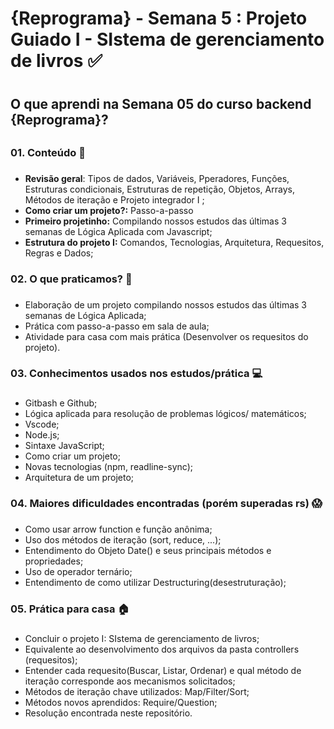 # {Reprograma} - Semana 5 : Projeto Guiado I - SIstema de gerenciamento de livros  :white_check_mark: <h1>

## O que aprendi na Semana 05 do curso backend {Reprograma}? <h2>

### 01. Conteúdo :memo: <h3>
* **Revisão geral**: Tipos de dados, Variáveis, Pperadores, Funções, Estruturas condicionais, Estruturas de repetição, Objetos, Arrays, Métodos de iteração e Projeto integrador I ;
* **Como criar um projeto?:** Passo-a-passo 
* **Primeiro projetinho:** Compilando nossos estudos das últimas 3 semanas de Lógica Aplicada com Javascript;
* **Estrutura do projeto I:** Comandos, Tecnologias, Arquitetura, Requesitos, Regras e Dados;

### 02. O que praticamos? :muscle:<h3>
* Elaboração de um projeto compilando nossos estudos das últimas 3 semanas de Lógica Aplicada;
* Prática com passo-a-passo em sala de aula;
* Atividade para casa com mais prática (Desenvolver os requesitos do projeto).
  
### 03. Conhecimentos usados nos estudos/prática :computer: <h3>
* Gitbash e Github;
* Lógica aplicada para resolução de problemas lógicos/ matemáticos;
* Vscode;
* Node.js;
* Sintaxe JavaScript;
* Como criar um projeto;
* Novas tecnologias (npm, readline-sync);
* Arquitetura de um projeto;


### 04. Maiores dificuldades encontradas (porém superadas rs) :scream: <h3>
* Como usar arrow function e função anônima;
* Uso dos métodos de iteração (sort, reduce, ...);
* Entendimento do Objeto Date() e seus principais métodos e propriedades;
* Uso de operador ternário;
* Entendimento de como utilizar Destructuring(desestruturação);
  
### 05. Prática para casa :house: <h3>
* Concluir o projeto I: SIstema de gerenciamento de livros;
* Equivalente ao desenvolvimento dos arquivos da pasta controllers (requesitos);
* Entender cada requesito(Buscar, Listar, Ordenar) e qual método de iteração corresponde aos mecanismos solicitados;
* Métodos de iteração chave utilizados: Map/Filter/Sort;
* Métodos novos aprendidos: Require/Question;
* Resolução encontrada neste repositório.




